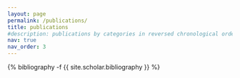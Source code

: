 ```yaml
---
layout: page
permalink: /publications/
title: publications
#description: publications by categories in reversed chronological order. #generated by jekyll-scholar.
nav: true
nav_order: 3
---
```

<!-- _pages/publications.md -->
<div class="publications">

{% bibliography -f {{ site.scholar.bibliography }} %}

</div>
